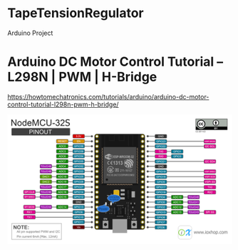 # TapeTensionRegulator
Arduino Project

# Arduino DC Motor Control Tutorial – L298N | PWM | H-Bridge
https://howtomechatronics.com/tutorials/arduino/arduino-dc-motor-control-tutorial-l298n-pwm-h-bridge/

![alt text](https://github.com/theerawatramchuen/TapeTensionRegulator/blob/master/NodeESP32pinout.png)
